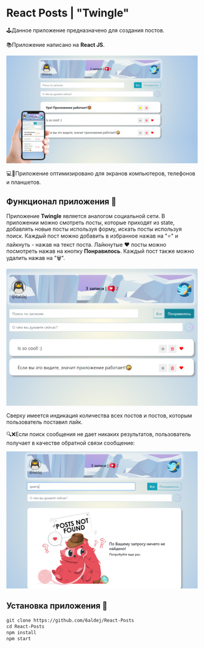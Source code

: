# React Posts | "Twingle" 
  🕹Данное приложение предназначено для создания постов.
  
  📚Приложение написано на **React JS**.
  
  ![Image alt](https://github.com/6aldej/ImagesForProjects/blob/master/react-posts/1.jpg)
  
  💻📱Приложение оптимизировано для экранов компьютеров, телефонов и планшетов.

  ## Функционал приложения 🎢
  Приложение **Twingle** является аналогом социальной сети.
  В приложении можно смотреть посты, которые приходят из state, добавлять новые посты используя форму, искать посты используя поиск.
  Каждый пост можно добавить в избранное нажав на "⭐" и лайкнуть - нажав на текст поста.
  Лайкнутые ❤ посты можно посмотреть нажав на кнопку **Понравилось**.
  Каждый пост также можно удалить нажав на "🗑️".

  ![Image alt](https://github.com/6aldej/ImagesForProjects/blob/master/react-posts/2.png)
  
  Сверху имеется индикация количества всех постов и постов, которым пользователь поставил лайк.
  
  🔍❌Если поиск сообщения не дает никаких результатов, пользователь получает в качестве обратной связи сообщение:
  
  ![Image alt](https://github.com/6aldej/ImagesForProjects/blob/master/react-posts/3.png)

## Установка приложения 🚀

    git clone https://github.com/6aldej/React-Posts
    cd React-Posts
    npm install
    npm start
